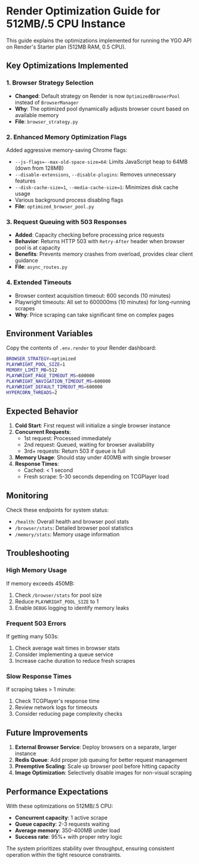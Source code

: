 # Render Optimization Guide for 512MB/.5 CPU Instance

This guide explains the optimizations implemented for running the YGO API on Render's Starter plan (512MB RAM, 0.5 CPU).

## Key Optimizations Implemented

### 1. Browser Strategy Selection
- **Changed**: Default strategy on Render is now `OptimizedBrowserPool` instead of `BrowserManager`
- **Why**: The optimized pool dynamically adjusts browser count based on available memory
- **File**: `browser_strategy.py`

### 2. Enhanced Memory Optimization Flags
Added aggressive memory-saving Chrome flags:
- `--js-flags=--max-old-space-size=64`: Limits JavaScript heap to 64MB (down from 128MB)
- `--disable-extensions`, `--disable-plugins`: Removes unnecessary features
- `--disk-cache-size=1`, `--media-cache-size=1`: Minimizes disk cache usage
- Various background process disabling flags
- **File**: `optimized_browser_pool.py`

### 3. Request Queuing with 503 Responses
- **Added**: Capacity checking before processing price requests
- **Behavior**: Returns HTTP 503 with `Retry-After` header when browser pool is at capacity
- **Benefits**: Prevents memory crashes from overload, provides clear client guidance
- **File**: `async_routes.py`

### 4. Extended Timeouts
- Browser context acquisition timeout: 600 seconds (10 minutes)
- Playwright timeouts: All set to 600000ms (10 minutes) for long-running scrapes
- **Why**: Price scraping can take significant time on complex pages

## Environment Variables

Copy the contents of `.env.render` to your Render dashboard:

```bash
BROWSER_STRATEGY=optimized
PLAYWRIGHT_POOL_SIZE=1
MEMORY_LIMIT_MB=512
PLAYWRIGHT_PAGE_TIMEOUT_MS=600000
PLAYWRIGHT_NAVIGATION_TIMEOUT_MS=600000
PLAYWRIGHT_DEFAULT_TIMEOUT_MS=600000
HYPERCORN_THREADS=2
```

## Expected Behavior

1. **Cold Start**: First request will initialize a single browser instance
2. **Concurrent Requests**: 
   - 1st request: Processed immediately
   - 2nd request: Queued, waiting for browser availability
   - 3rd+ requests: Return 503 if queue is full
3. **Memory Usage**: Should stay under 400MB with single browser
4. **Response Times**: 
   - Cached: < 1 second
   - Fresh scrape: 5-30 seconds depending on TCGPlayer load

## Monitoring

Check these endpoints for system status:
- `/health`: Overall health and browser pool stats
- `/browser/stats`: Detailed browser pool statistics
- `/memory/stats`: Memory usage information

## Troubleshooting

### High Memory Usage
If memory exceeds 450MB:
1. Check `/browser/stats` for pool size
2. Reduce `PLAYWRIGHT_POOL_SIZE` to 1
3. Enable `DEBUG` logging to identify memory leaks

### Frequent 503 Errors
If getting many 503s:
1. Check average wait times in browser stats
2. Consider implementing a queue service
3. Increase cache duration to reduce fresh scrapes

### Slow Response Times
If scraping takes > 1 minute:
1. Check TCGPlayer's response time
2. Review network logs for timeouts
3. Consider reducing page complexity checks

## Future Improvements

1. **External Browser Service**: Deploy browsers on a separate, larger instance
2. **Redis Queue**: Add proper job queuing for better request management
3. **Preemptive Scaling**: Scale up browser pool before hitting capacity
4. **Image Optimization**: Selectively disable images for non-visual scraping

## Performance Expectations

With these optimizations on 512MB/.5 CPU:
- **Concurrent capacity**: 1 active scrape
- **Queue capacity**: 2-3 requests waiting
- **Average memory**: 350-400MB under load
- **Success rate**: 95%+ with proper retry logic

The system prioritizes stability over throughput, ensuring consistent operation within the tight resource constraints.